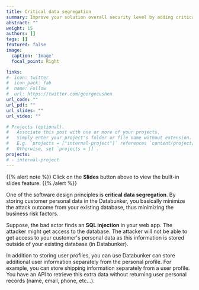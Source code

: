 ```yaml
---
title: Critical data segregation
summary: Improve your solution overall security level by adding critical data segregation.
abstract: ""
weight: 15
authors: []
tags: []
featured: false
image:
  caption: 'Image'
  focal_point: Right

links:
#- icon: twitter
#  icon_pack: fab
#  name: Follow
#  url: https://twitter.com/georgecushen
url_code: ""
url_pdf: ""
url_slides: ""
url_video: ""

# Projects (optional).
#   Associate this post with one or more of your projects.
#   Simply enter your project's folder or file name without extension.
#   E.g. `projects = ["internal-project"]` references `content/project/deep-learning/index.md`.
#   Otherwise, set `projects = []`.
projects:
# - internal-project
---
```


{{% alert note %}}
Click on the **Slides** button above to view the built-in slides feature.
{{% /alert %}}

One of the software design principles is **critical data segregation**. By storing customer personal data in the Databunker, you basically minimize the attack outcome from your existing database, thus minimizing the business risk factors.

Suppose, the bad actor finds an **SQL injection** in your web app. The attacker might get access to the database. The attacker will not be able to get access to your customer's personal data as this information is stored outside of your existing database (in Databunker).

In addition to storing user profiles, you can use Databunker can store additional user information separately from the personal profile. For example, you can store shipping information separately from a user profile. You have an API to retrieve this extra data without returning user personal records (name, email, phone, etc...).
